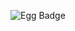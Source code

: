 ![Egg Badge](https://capsule-render.vercel.app/api?type=rounded&color=FFD159&text=Welcome%20harim's%20Github&height=100&width=300&textBg=FFD159&fontColor=FFFFFF)
